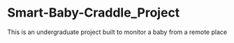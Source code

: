 # Smart-Baby-Craddle_Project
This is an undergraduate project built to monitor a baby from a remote place

